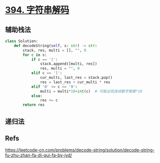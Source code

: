 # [394. 字符串解码](https://leetcode-cn.com/problems/decode-string/)

## 辅助栈法

```python
class Solution:
    def decodeString(self, s: str) -> str:
        stack, res, multi = [], "", 0
        for c in s:
            if c == '[':
                stack.append([multi, res])
                res, multi = "", 0
            elif c == ']':
                cur_multi, last_res = stack.pop()
                res = last_res + cur_multi * res
            elif '0' <= c <= '9':
                multi = multi*10+int(c)  # 可能出现连续数字需要*10         
            else:
                res += c
        return res
```

## 递归法

## Refs

https://leetcode-cn.com/problems/decode-string/solution/decode-string-fu-zhu-zhan-fa-di-gui-fa-by-jyd/

